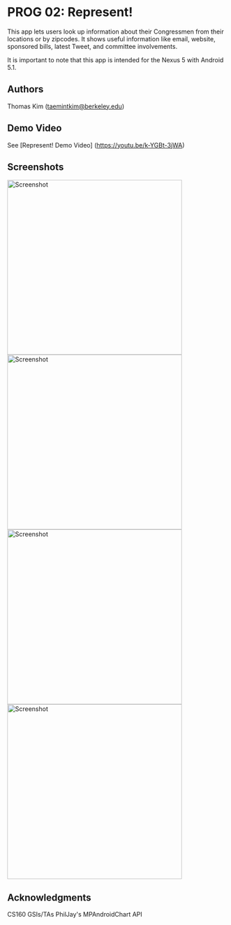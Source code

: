 # PROG 02: Represent!

This app lets users look up information about their Congressmen from their locations or by zipcodes. It shows useful information like email, website, sponsored bills, latest Tweet, and committee involvements.

It is important to note that this app is intended for the Nexus 5 with Android 5.1. 

## Authors
Thomas Kim ([taemintkim@berkeley.edu](mailto:taemintkim@berkeley.edu))

## Demo Video

See [Represent! Demo Video] (https://youtu.be/k-YGBt-3jWA)

## Screenshots

<img src="screenshots/starting.png" height="400" alt="Screenshot"/>
<img src="screenshots/congress.png" height="400" alt="Screenshot"/>
<img src="screenshots/detailed.png" height="400" alt="Screenshot"/>
<img src="screenshots/2012votestats.png" height="400" alt="Screenshot"/>


## Acknowledgments
CS160 GSIs/TAs
PhilJay's MPAndroidChart API


